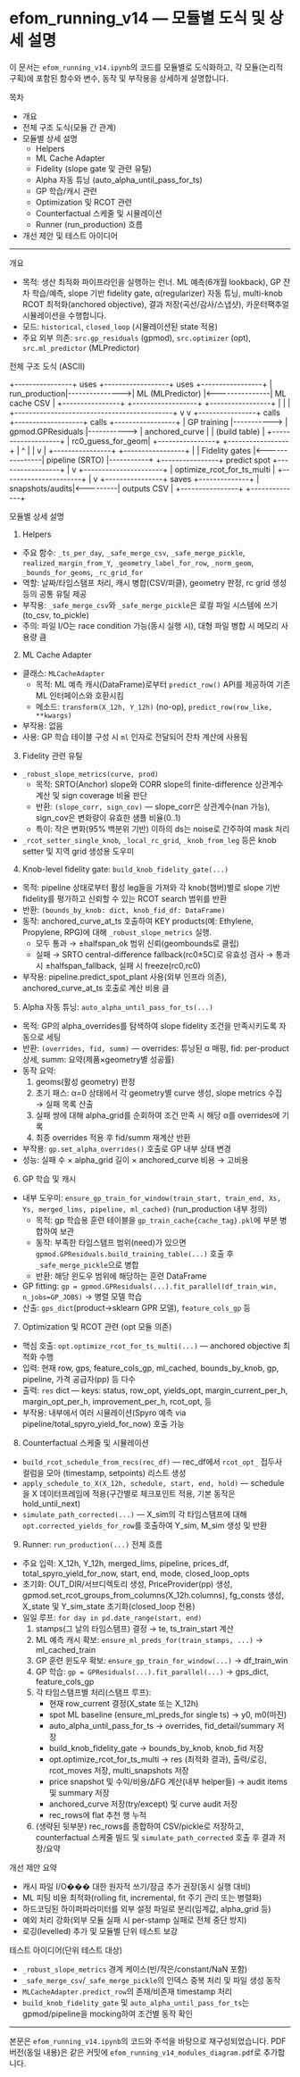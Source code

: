# efom_running_v14 — 모듈별 도식 및 상세 설명

이 문서는 `efom_running_v14.ipynb`의 코드를 모듈별로 도식화하고, 각 모듈(논리적 구획)에 포함된 함수와 변수, 동작 및 부작용을 상세하게 설명합니다.

목차
- 개요
- 전체 구조 도식(모듈 간 관계)
- 모듈별 상세 설명
  - Helpers
  - ML Cache Adapter
  - Fidelity (slope gate 및 관련 유틸)
  - Alpha 자동 튜닝 (auto_alpha_until_pass_for_ts)
  - GP 학습/캐시 관련
  - Optimization 및 RCOT 관련
  - Counterfactual 스케줄 및 시뮬레이션
  - Runner (run_production) 흐름
- 개선 제안 및 테스트 아이디어

---

개요
- 목적: 생산 최적화 파이프라인을 실행하는 런너. ML 예측(6개월 lookback), GP 잔차 학습/예측, slope 기반 fidelity gate, α(regularizer) 자동 튜닝, multi-knob RCOT 최적화(anchored objective), 결과 저장(곡선/감사/스냅샷), 카운터팩추얼 시뮬레이션을 수행합니다.
- 모드: `historical`, `closed_loop` (시뮬레이션된 state 적용)
- 주요 외부 의존: `src.gp_residuals` (gpmod), `src.optimizer` (opt), `src.ml_predictor` (MLPredictor)

전체 구조 도식 (ASCII)

  +----------------+      uses      +------------------+      uses      +-----------------+
  |   run_production|--------------->|  ML (MLPredictor) |<---------------|   ML cache CSV   |
  +----------------+                +------------------+                +-----------------+
        |  |
        |  +--------------------------------------------+
        v                                               v
  +----------------+    calls    +-------------------+    calls    +-----------------+
  |  GP training   |-----------> | gpmod.GPResiduals |-----------> | anchored_curve   |
  | (build table)  |             +-------------------+             | rc0_guess_for_geom|
  +----------------+                                              +-----------------+
        |                                                          ^
        |                                                          |
        v                                                          |
  +----------------+                +-----------------+           |
  | Fidelity gates |<---------------| pipeline (SRTO) |-----------+
  +----------------+ predict spot  +-----------------+
        |
        v
  +----------------------+
  | optimize_rcot_for_ts_multi |
  +----------------------+
        |
        v
  +----------------+   saves   +--------------+
  | snapshots/audits|<---------|  outputs CSV  |
  +----------------+          +--------------+

모듈별 상세 설명

1) Helpers
- 주요 함수: `_ts_per_day`, `_safe_merge_csv`, `_safe_merge_pickle`, `realized_margin_from_Y`, `_geometry_label_for_row`, `_norm_geom`, `_bounds_for_geoms`, `_rc_grid_for`
- 역할: 날짜/타임스탬프 처리, 캐시 병합(CSV/피클), geometry 판정, rc grid 생성 등의 공통 유틸 제공
- 부작용: `_safe_merge_csv`와 `_safe_merge_pickle`은 로컬 파일 시스템에 쓰기(to_csv, to_pickle)
- 주의: 파일 I/O는 race condition 가능(동시 실행 시), 대형 파일 병합 시 메모리 사용량 큼

2) ML Cache Adapter
- 클래스: `MLCacheAdapter`
  - 목적: ML 예측 캐시(DataFrame)로부터 `predict_row()` API를 제공하여 기존 ML 인터페이스와 호환시킴
  - 메소드: `transform(X_12h, Y_12h)` (no-op), `predict_row(row_like, **kwargs)`
- 부작용: 없음
- 사용: GP 학습 테이블 구성 시 `ml` 인자로 전달되어 잔차 계산에 사용됨

3) Fidelity 관련 유틸
- `_robust_slope_metrics(curve, prod)`
  - 목적: SRTO(Anchor) slope와 CORR slope의 finite-difference 상관계수 계산 및 sign coverage 비율 판단
  - 반환: `(slope_corr, sign_cov)` — slope_corr은 상관계수(nan 가능), sign_cov은 변화량이 유효한 샘플 비율(0..1)
  - 특이: 작은 변화(95% 백분위 기반) 이하의 ds는 noise로 간주하여 mask 처리
- `_rcot_setter_single_knob`, `_local_rc_grid`, `_knob_from_leg` 등은 knob setter 및 지역 grid 생성용 도우미

4) Knob-level fidelity gate: `build_knob_fidelity_gate(...)`
- 목적: pipeline 상태로부터 활성 leg들을 가져와 각 knob(챔버)별로 slope 기반 fidelity를 평가하고 신뢰할 수 있는 RCOT search 범위를 반환
- 반환: `(bounds_by_knob: dict, knob_fid_df: DataFrame)`
- 동작: anchored_curve_at_ts 호출하여 KEY products(예: Ethylene, Propylene, RPG)에 대해 `_robust_slope_metrics` 실행.
  - 모두 통과 → ±halfspan_ok 범위 신뢰(geombounds로 클립)
  - 실패 → SRTO central-difference fallback(rc0±5C)로 유효성 검사 → 통과 시 ±halfspan_fallback, 실패 시 freeze(rc0,rc0)
- 부작용: pipeline.predict_spot_plant 사용(외부 인프라 의존), anchored_curve_at_ts 호출로 계산 비용 큼

5) Alpha 자동 튜닝: `auto_alpha_until_pass_for_ts(...)`
- 목적: GP의 alpha_overrides를 탐색하여 slope fidelity 조건을 만족시키도록 자동으로 세팅
- 반환: `(overrides, fid, summ)` — overrides: 튜닝된 α 매핑, fid: per-product 상세, summ: 요약(제품×geometry별 성공률)
- 동작 요약:
  1. geoms(활성 geometry) 판정
  2. 초기 패스: α=0 상태에서 각 geometry별 curve 생성, slope metrics 수집 → 실패 목록 산출
  3. 실패 쌍에 대해 alpha_grid를 순회하여 조건 만족 시 해당 α를 overrides에 기록
  4. 최종 overrides 적용 후 fid/summ 재계산 반환
- 부작용: `gp.set_alpha_overrides()` 호출로 GP 내부 상태 변경
- 성능: 실패 수 × alpha_grid 길이 × anchored_curve 비용 → 고비용

6) GP 학습 및 캐시
- 내부 도우미: `ensure_gp_train_for_window(train_start, train_end, Xs, Ys, merged_lims, pipeline, ml_cached)` (run_production 내부 정의)
  - 목적: gp 학습용 훈련 테이블을 `gp_train_cache{cache_tag}.pkl`에 부분 병합하여 보관
  - 동작: 부족한 타임스탬프 범위(need)가 있으면 `gpmod.GPResiduals.build_training_table(...)` 호출 후 `_safe_merge_pickle`으로 병합
  - 반환: 해당 윈도우 범위에 해당하는 훈련 DataFrame
- GP fitting: `gp = gpmod.GPResiduals(...).fit_parallel(df_train_win, n_jobs=GP_JOBS)` → 병렬 모델 학습
- 산출: `gps_dict`(product->sklearn GPR 모델), `feature_cols_gp` 등

7) Optimization 및 RCOT 관련 (opt 모듈 의존)
- 핵심 호출: `opt.optimize_rcot_for_ts_multi(...)` — anchored objective 최적화 수행
- 입력: 현재 row, gps, feature_cols_gp, ml_cached, bounds_by_knob, gp, pipeline, 가격 공급자(pp) 등 다수
- 출력: `res` dict — keys: status, row_opt, yields_opt, margin_current_per_h, margin_opt_per_h, improvement_per_h, rcot_opt, 등
- 부작용: 내부에서 여러 시뮬레이션(Spyro 예측 via pipeline/total_spyro_yield_for_now) 호출 가능

8) Counterfactual 스케줄 및 시뮬레이션
- `build_rcot_schedule_from_recs(rec_df)` — rec_df에서 `rcot_opt_` 접두사 컬럼을 모아 (timestamp, setpoints) 리스트 생성
- `apply_schedule_to_X(X_12h, schedule, start, end, hold)` — schedule을 X 데이터프레임에 적용(구간별로 체크포인트 적용, 기본 동작은 hold_until_next)
- `simulate_path_corrected(...)` — X_sim의 각 타임스탬프에 대해 `opt.corrected_yields_for_row`를 호출하여 Y_sim, M_sim 생성 및 반환

9) Runner: `run_production(...)` 전체 흐름
- 주요 입력: X_12h, Y_12h, merged_lims, pipeline, prices_df, total_spyro_yield_for_now, start, end, mode, closed_loop_opts
- 초기화: OUT_DIR/서브디렉토리 생성, PriceProvider(pp) 생성, gpmod.set_rcot_groups_from_columns(X_12h.columns), fg_consts 생성, X_state 및 Y_sim_state 초기화(closed_loop 전용)
- 일일 루프: `for day in pd.date_range(start, end)`
  1. stamps(그 날의 타임스탬프) 결정 → te, ts_train_start 계산
  2. ML 예측 캐시 확보: `ensure_ml_preds_for(train_stamps, ...)` → ml_cached_train
  3. GP 훈련 윈도우 확보: `ensure_gp_train_for_window(...)` → df_train_win
  4. GP 학습: `gp = GPResiduals(...).fit_parallel(...)` → gps_dict, feature_cols_gp
  5. 각 타임스탬프별 처리(스탬프 루프):
     - 현재 row_current 결정(X_state 또는 X_12h)
     - spot ML baseline (ensure_ml_preds_for single ts) → y0, m0(마진)
     - auto_alpha_until_pass_for_ts → overrides, fid_detail/summary 저장
     - build_knob_fidelity_gate → bounds_by_knob, knob_fid 저장
     - opt.optimize_rcot_for_ts_multi → res (최적화 결과), 출력/로깅, rcot_moves 저장, multi_snapshots 저장
     - price snapshot 및 수익/비용/ΔFG 계산(내부 helper들) → audit items 및 summary 저장
     - anchored_curve 저장(try/except) 및 curve audit 저장
     - rec_rows에 flat 추천 행 누적
  6. (생략된 뒷부분) rec_rows를 종합하여 CSV/pickle로 저장하고, counterfactual 스케줄 빌드 및 `simulate_path_corrected` 호출 후 결과 저장/요약

개선 제안 요약
- 캐시 파일 I/O��� 대한 원자적 쓰기/잠금 추가 권장(동시 실행 대비)
- ML 피팅 비용 최적화(rolling fit, incremental, fit 주기 관리 또는 병렬화)
- 하드코딩된 하이퍼파라미터를 외부 설정 파일로 분리(임계값, alpha_grid 등)
- 예외 처리 강화(외부 모듈 실패 시 per-stamp 실패로 전체 중단 방지)
- 로깅(levelled) 추가 및 모듈별 단위 테스트 보강

테스트 아이디어(단위 테스트 대상)
- `_robust_slope_metrics` 경계 케이스(빈/작은/constant/NaN 포함)
- `_safe_merge_csv`/`_safe_merge_pickle`의 인덱스 중복 처리 및 파일 생성 동작
- `MLCacheAdapter.predict_row`의 존재/비존재 timestamp 처리
- `build_knob_fidelity_gate` 및 `auto_alpha_until_pass_for_ts`는 gpmod/pipeline을 mocking하여 조건별 동작 확인

---

본문은 `efom_running_v14.ipynb`의 코드와 주석을 바탕으로 재구성되었습니다. PDF 버전(동일 내용)은 같은 커밋에 `efom_running_v14_modules_diagram.pdf`로 추가합니다.